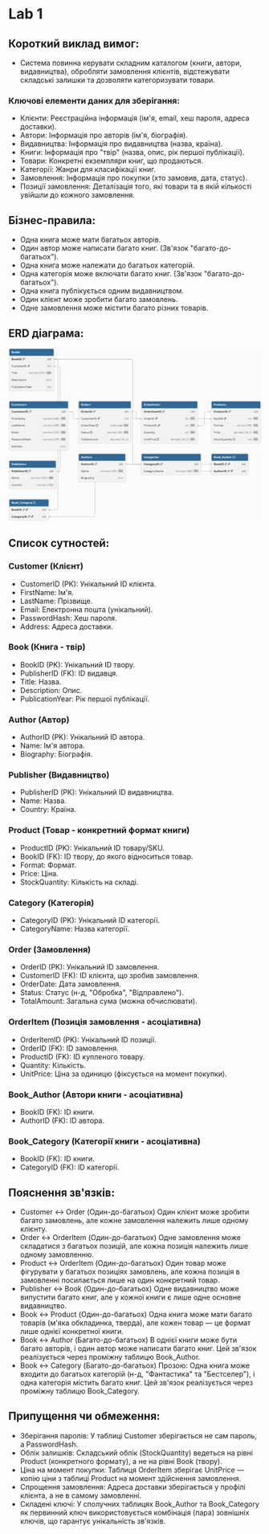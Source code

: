 # Lab 1
## Короткий виклад вимог:
* Система повинна керувати складним каталогом (книги, автори, видавництва), обробляти замовлення клієнтів, відстежувати складські залишки та дозволяти
категоризувати товари.
### Ключові елементи даних для зберігання:
* Клієнти: Реєстраційна інформація (ім'я, email, хеш пароля, адреса доставки).
* Автори: Інформація про авторів (ім'я, біографія).
* Видавництва: Інформація про видавництва (назва, країна).
* Книги: Інформація про "твір" (назва, опис, рік першої публікації).
* Товари: Конкретні екземпляри книг, що продаються.
* Категорії: Жанри для класифікації книг.
* Замовлення: Інформація про покупки (хто замовив, дата, статус).
* Позиції замовлення: Деталізація того, які товари та в якій кількості увійшли до кожного
замовлення.

## Бізнес-правила:
* Одна книга може мати багатьох авторів.
* Один автор може написати багато книг. (Зв'язок "багато-до-багатьох").
* Одна книга може належати до багатьох категорій.
* Одна категорія може включати багато книг. (Зв'язок "багато-до-багатьох").
* Одна книга публікується одним видавництвом.
* Один клієнт може зробити багато замовлень.
* Одне замовлення може містити багато різних товарів.

## ERD діаграма:
![ERD діаграма](DB1.png)

## Список сутностей:
### Customer (Клієнт)
* CustomerID (PK): Унікальний ID клієнта.
* FirstName: Ім'я.
* LastName: Прізвище.
* Email: Електронна пошта (унікальний).
* PasswordHash: Хеш пароля.
* Address: Адреса доставки.
### Book (Книга - твір)
* BookID (PK): Унікальний ID твору.
* PublisherID (FK): ID видавця.
* Title: Назва.
* Description: Опис.
* PublicationYear: Рік першої публікації.
### Author (Автор)
* AuthorID (PK): Унікальний ID автора.
* Name: Ім'я автора.
* Biography: Біографія.
### Publisher (Видавництво)
* PublisherID (PK): Унікальний ID видавництва.
* Name: Назва.
* Country: Країна.
### Product (Товар - конкретний формат книги)
* ProductID (PK): Унікальний ID товару/SKU.
* BookID (FK): ID твору, до якого відноситься товар.
* Format: Формат.
* Price: Ціна.
* StockQuantity: Кількість на складі.
### Category (Категорія)
* CategoryID (PK): Унікальний ID категорії.
* CategoryName: Назва категорії.
### Order (Замовлення)
* OrderID (PK): Унікальний ID замовлення.
* CustomerID (FK): ID клієнта, що зробив замовлення.
* OrderDate: Дата замовлення.
* Status: Статус (н-д, "Обробка", "Відправлено").
* TotalAmount: Загальна сума (можна обчислювати).
### OrderItem (Позиція замовлення - асоціативна)
* OrderItemID (PK): Унікальний ID позиції.
* OrderID (FK): ID замовлення.
* ProductID (FK): ID купленого товару.
* Quantity: Кількість.
* UnitPrice: Ціна за одиницю (фіксується на момент покупки).
### Book_Author (Автори книги - асоціативна)
* BookID (FK): ID книги.
* AuthorID (FK): ID автора.
### Book_Category (Категорії книги - асоціативна)
* BookID (FK): ID книги.
* CategoryID (FK): ID категорії.

## Пояснення зв'язків:
* Customer ↔ Order (Один-до-багатьох) Один клієнт може зробити багато замовлень,
але кожне замовлення належить лише одному клієнту.
* Order ↔ OrderItem (Один-до-багатьох) Одне замовлення може складатися з багатьох
позицій, але кожна позиція належить лише одному замовленню.
* Product ↔ OrderItem (Один-до-багатьох) Один товар може фігурувати у багатьох
позиціях замовлень, але кожна позиція в замовленні посилається лише на один
конкретний товар.
* Publisher ↔ Book (Один-до-багатьох) Одне видавництво може випустити багато книг,
але у кожної книги є лише одне основне видавництво.
* Book ↔ Product (Один-до-багатьох) Одна книга може мати багато товарів (м'яка
обкладинка, тверда), але кожен товар — це формат лише однієї конкретної книги.
* Book ↔ Author (Багато-до-багатьох) В однієї книги може бути багато авторів, і один
автор може написати багато книг. Цей зв'язок реалізується через проміжну таблицю
Book_Author.
* Book ↔ Category (Багато-до-багатьох) Прозою: Одна книга може входити до багатьох
категорій (н-д, "Фантастика" та "Бестселер"), і одна категорія містить багато книг. Цей
зв'язок реалізується через проміжну таблицю Book_Category.

## Припущення чи обмеження:
* Зберігання паролів: У таблиці Customer зберігається не сам пароль, а PasswordHash.
* Облік залишків: Складський облік (StockQuantity) ведеться на рівні Product
(конкретного формату), а не на рівні Book (твору).
* Ціна на момент покупки: Таблиця OrderItem зберігає UnitPrice — копію ціни з
таблиці Product на момент здійснення замовлення.
* Спрощення замовлення: Адреса доставки зберігається у профілі клієнта, а не в самому
замовленні.
* Складені ключі: У сполучних таблицях Book_Author та Book_Category як первинний
ключ використовується комбінація (пара) зовнішніх ключів, що гарантує унікальність
зв'язків.
